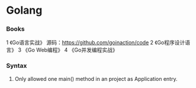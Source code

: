 # Golang

### Books

1 《Go语言实战》 源码：https://github.com/goinaction/code
2 《Go程序设计语言》
3 《Go Web编程》
4 《Go并发编程实战》



### Syntax


1. Only allowed one main() method in an project as Application entry.



